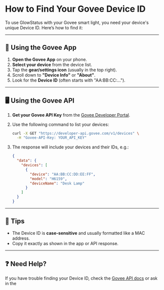 # How to Find Your Govee Device ID

To use GlowStatus with your Govee smart light, you need your device's unique Device ID. Here’s how to find it:

---

## 📱 Using the Govee App

1. **Open the Govee App** on your phone.
2. **Select your device** from the device list.
3. Tap the **gear/settings icon** (usually in the top right).
4. Scroll down to **"Device Info"** or **"About"**.
5. Look for the **Device ID** (often starts with "AA:BB:CC:...").

---

## 🖥️ Using the Govee API

1. **Get your Govee API Key** from the [Govee Developer Portal](https://developer.govee.com/).
2. Use the following command to list your devices:

   ```bash
   curl -X GET "https://developer-api.govee.com/v1/devices" \
     -H "Govee-API-Key: YOUR_API_KEY"
   ```

3. The response will include your devices and their IDs, e.g.:

   ```json
   {
     "data": {
       "devices": [
         {
           "device": "AA:BB:CC:DD:EE:FF",
           "model": "H6159",
           "deviceName": "Desk Lamp"
         }
       ]
     }
   }
   ```

---

## 📝 Tips

- The Device ID is **case-sensitive** and usually formatted like a MAC address.
- Copy it exactly as shown in the app or API response.

---

## ❓ Need Help?

If you have trouble finding your Device ID, check the [Govee API docs](https://developer.govee.com/docs) or ask in the